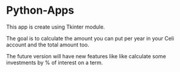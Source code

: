 # Python-Apps

This app is create using Tkinter module.

The goal is to calculate the amount you can put per year in your Celi account and the total amount too.

The future version will have new features like like calculate some investments by % of interest on a term.
